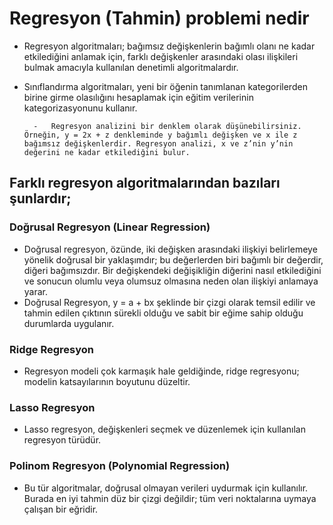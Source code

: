 # Regresyon (Tahmin) problemi nedir

* Regresyon algoritmaları; bağımsız değişkenlerin bağımlı olanı ne kadar etkilediğini anlamak için, farklı değişkenler arasındaki olası ilişkileri bulmak amacıyla kullanılan denetimli algoritmalardır.

* Sınıflandırma algoritmaları, yeni bir öğenin tanımlanan kategorilerden birine girme olasılığını hesaplamak için eğitim verilerinin kategorizasyonunu kullanır.

        -   Regresyon analizini bir denklem olarak düşünebilirsiniz. Örneğin, y = 2x + z denkleminde y bağımlı değişken ve x ile z bağımsız değişkenlerdir. Regresyon analizi, x ve z’nin y’nin değerini ne kadar etkilediğini bulur.

## Farklı regresyon algoritmalarından bazıları şunlardır;

### Doğrusal Regresyon (Linear Regression)

  - Doğrusal regresyon, özünde, iki değişken arasındaki ilişkiyi belirlemeye yönelik doğrusal bir yaklaşımdır; bu değerlerden biri bağımlı bir değerdir, diğeri bağımsızdır. Bir değişkendeki değişikliğin diğerini nasıl etkilediğini ve sonucun olumlu veya olumsuz olmasına neden olan ilişkiyi anlamaya yarar.
  - Doğrusal Regresyon, y = a + bx şeklinde bir çizgi olarak temsil edilir ve tahmin edilen çıktının sürekli olduğu ve sabit bir eğime sahip olduğu durumlarda uygulanır.

### Ridge Regresyon
  - Regresyon modeli çok karmaşık hale geldiğinde, ridge regresyonu; modelin katsayılarının boyutunu düzeltir.

### Lasso Regresyon
  - Lasso regresyon, değişkenleri seçmek ve düzenlemek için kullanılan regresyon türüdür.
  
### Polinom Regresyon (Polynomial Regression)
  - Bu tür algoritmalar, doğrusal olmayan verileri uydurmak için kullanılır. Burada en iyi tahmin düz bir çizgi değildir; tüm veri noktalarına uymaya çalışan bir eğridir.
